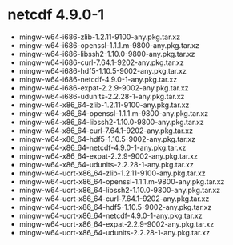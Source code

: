 # netcdf 4.9.0-1

 - mingw-w64-i686-zlib-1.2.11-9100-any.pkg.tar.xz
 - mingw-w64-i686-openssl-1.1.1.m-9800-any.pkg.tar.xz
 - mingw-w64-i686-libssh2-1.10.0-9800-any.pkg.tar.xz
 - mingw-w64-i686-curl-7.64.1-9202-any.pkg.tar.xz
 - mingw-w64-i686-hdf5-1.10.5-9002-any.pkg.tar.xz
 - mingw-w64-i686-netcdf-4.9.0-1-any.pkg.tar.xz
 - mingw-w64-i686-expat-2.2.9-9002-any.pkg.tar.xz
 - mingw-w64-i686-udunits-2.2.28-1-any.pkg.tar.xz
 - mingw-w64-x86_64-zlib-1.2.11-9100-any.pkg.tar.xz
 - mingw-w64-x86_64-openssl-1.1.1.m-9800-any.pkg.tar.xz
 - mingw-w64-x86_64-libssh2-1.10.0-9800-any.pkg.tar.xz
 - mingw-w64-x86_64-curl-7.64.1-9202-any.pkg.tar.xz
 - mingw-w64-x86_64-hdf5-1.10.5-9002-any.pkg.tar.xz
 - mingw-w64-x86_64-netcdf-4.9.0-1-any.pkg.tar.xz
 - mingw-w64-x86_64-expat-2.2.9-9002-any.pkg.tar.xz
 - mingw-w64-x86_64-udunits-2.2.28-1-any.pkg.tar.xz
 - mingw-w64-ucrt-x86_64-zlib-1.2.11-9100-any.pkg.tar.xz
 - mingw-w64-ucrt-x86_64-openssl-1.1.1.m-9800-any.pkg.tar.xz
 - mingw-w64-ucrt-x86_64-libssh2-1.10.0-9800-any.pkg.tar.xz
 - mingw-w64-ucrt-x86_64-curl-7.64.1-9202-any.pkg.tar.xz
 - mingw-w64-ucrt-x86_64-hdf5-1.10.5-9002-any.pkg.tar.xz
 - mingw-w64-ucrt-x86_64-netcdf-4.9.0-1-any.pkg.tar.xz
 - mingw-w64-ucrt-x86_64-expat-2.2.9-9002-any.pkg.tar.xz
 - mingw-w64-ucrt-x86_64-udunits-2.2.28-1-any.pkg.tar.xz
